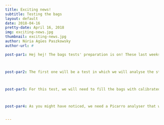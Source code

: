 ```yaml
---
title: Exciting news!
subtitle: Testing the bags
layout: default
date: 2018-04-16
pretty-date: April 16, 2018
img: exciting-news.jpg
thumbnail: exciting-news.jpg
author: Núria Agües Paszkowsky
author-url: #

post-par1: Hej hej! The bags tests' preparation is on! These last weeks we have been busy trying to find out every detail for the tests, and here I am, updating you… We have decided that there will be two different tests concerning the bags. 



post-par2: The first one will be a test in which we will analyse the stability and holding times of the bags probably combined with condensation. Our main concern is the recovery time and since the BEXUS organizers cannot assure us a recovery in less than 48h, it is our responsibility to test what would happen to our samples if we had to wait more than two days. In addition, the more we wait, the more risks we can have of getting condensation inside the bags due to negative temperatures during the night. 



post-par3: For this test, we will need to fill the bags with calibrated gases. A calibrated gas means that we already know the concentration of gases we are introducing in the bag. Then we will wait for more than 48h to analyse the bags and compare the results with the initial concentration. Regarding the condensation problem, we are studying the possibility to use magnesium perchlorate filters which will trap the water molecules before getting inside the bags and avoid condensation. After analysing the bags with the Picarro analyser, we will check for water vapour content to see if there has been condensation or not. 



post-par4: As you might have noticed, we need a Picarro analyser that we don't have here in Kiruna. But here it comes… The most exciting news!  The science team is going to visit the Finnish Meteorological Institute in Sodankylä! And now you must be thinking… What about the second test she mentioned? Well… You will have to wait for my next post to know about the other test!


---
```

